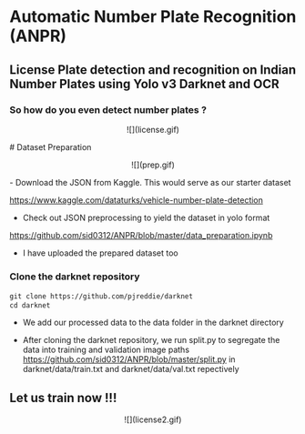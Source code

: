 # Automatic Number Plate Recognition (ANPR)

## License Plate detection and recognition on Indian Number Plates using Yolo v3 Darknet and OCR

### So how do you even detect number plates ?
<p align="center">                     
![](license.gif)
</p>
# Dataset Preparation
<p align="center">
![](prep.gif)
</p>
- Download the JSON from Kaggle. This would serve as our starter dataset

https://www.kaggle.com/dataturks/vehicle-number-plate-detection

- Check out JSON preprocessing to yield the dataset in yolo format

https://github.com/sid0312/ANPR/blob/master/data_preparation.ipynb

- I have uploaded the prepared dataset too

### Clone the darknet repository 
```
git clone https://github.com/pjreddie/darknet
cd darknet
```
- We add our processed data to the data folder in the darknet directory

- After cloning the darknet repository, we run split.py to segregate the data into training and validation image paths https://github.com/sid0312/ANPR/blob/master/split.py in darknet/data/train.txt and darknet/data/val.txt repectively 

## Let us train now !!!
<p align="center">
![](license2.gif)
</p>
